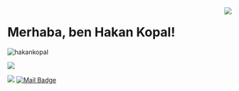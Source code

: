 <img align='right' src="https://github-readme-stats.vercel.app/api?username=hakankopal&show_icons=true">

# Merhaba, ben Hakan Kopal! 
<p align="left"> <img src="https://komarev.com/ghpvc/?username=hakankopal" alt="hakankopal" /> </p>

[![](https://img.shields.io/github/followers/kopalh?style=social)](https://www.github.com/hakankopal)


[![](https://img.shields.io/badge/linkedin-%230077B5.svg?&style=for-the-badge&logo=linkedin&logoColor=white)](https://www.linkedin.com/in/hakankopal/)
[![Mail Badge](https://img.shields.io/badge/kopalhakan1@gmail.com-c14438?style=for-the-badge&logo=Gmail&logoColor=white&link=mailto:kopalhakan1@gmail.com)](mailto:kopalhakan1@gmail.com)
